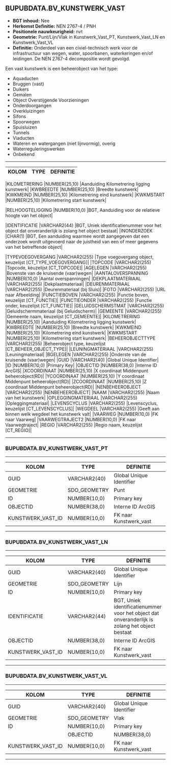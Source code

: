 ﻿## BUPUBDATA.BV_KUNSTWERK_VAST


* __BGT inhoud:__ Nee
* __Herkomst Definitie:__ NEN 2767-4 / PNH
* __Positionele nauwkeurigheid:__ nvt
* __Geometrie:__ Punt/Lijn/Vlak in Kunstwerk_Vast_PT, Kunstwerk_Vast_LN en Kunstwerk_Vast_VL
* __Definitie:__ Onderdeel van een civiel-technisch werk voor de infrastructuur van wegen, water, spoorbanen, waterkeringen en/of leidingen. De NEN 2767-4 decompositie wordt gevolgd. 


Een vast kunstwerk is een beheerobject van het type:  

* Aquaducten
* Bruggen (vast)
* Duikers
* Gemalen
* Object Overstijgende Voorzieningen
* Onderdoorgangen
* Overkluizingen
* Sifons
* Spoorwegen
* Spuisluizen
* Tunnels
* Viaducten
* Wateren en watergangen (niet lijnvormig), overig
* Waterreguleringswerken
* Onbekend


***

|KOLOM                               |TYPE              |DEFINITIE|
|------                              |----              |-----    |



|KILOMETRERING                        |NUMBER(25,10)     |Aanduiding Kilometrering ligging kunstwerk|
|KWBREEDTE                           |NUMBER(25,10)     |Breedte kunstwerk|
|KWKMEIND                            |NUMBER(25,10)     |Kilometrering eind kunstwerk|
|KWKMSTART                           |NUMBER(25,10)     |Kilometrering start kunstwerk|





|RELHOOGTELIGGING                    |NUMBER(10,0)      |BGT, Aanduiding voor de relatieve hoogte van het object|



|IDENTIFICATIE                        |VARCHAR2(44)      |BGT, Uniek identificatienummer voor het object dat onveranderlijk is zolang het object bestaat|
|INONDERZOEK                        |CHAR(1)           |BGT, Een aanduiding waarmee wordt aangegeven dat een onderzoek wordt uitgevoerd naar de juistheid van een of meer gegevens van het betreffende object|




|TYPEVOEGOVERGANG                    |VARCHAR2(255)     |Type voegovergang object, keuzelijst [CT_TYPE_VOEGOVERGANG]|
|TOPCODE                             |VARCHAR2(255)     |Topcode, keuzelijst [CT_TOPCODE]|
|AGELEGEN                            |VARCHAR2(255)     |Bovenste van de kruisende (vaar)wegen|
|AANTALOVERSPANNING                  |NUMBER(10,0)      |Aantal overspanningen|
|DEKPLAATMATERIAAL                   |VARCHAR2(255)     |Dekplaatmateriaal|
|DEURENMATERIAAL                     |VARCHAR2(255)     |Deurenmateriaal (bij Sluis)|
|FOTO                                |VARCHAR2(255)     |URL naar Afbeelding|
|FUNCTIEBOVEN                        |VARCHAR2(255)     |Functie boven, keuzelijst [CT_FUNCTIE]|
|FUNCTIEONDER                        |VARCHAR2(255)     |Functie onder, keuzelijst [CT_FUNCTIE]|
|GELUIDSCHERMSTMAT                   |VARCHAR2(255)     |Geluidschermmateriaal (bij Geluidscherm)|
|GEMEENTE                            |VARCHAR2(255)     |Gemeente naam, keuzelijst [CT_GEMEENTE]|
|KILOMETRERING                        |NUMBER(25,10)     |Aanduiding Kilometrering ligging kunstwerk|
|KWBREEDTE                           |NUMBER(25,10)     |Breedte kunstwerk|
|KWKMEIND                            |NUMBER(25,10)     |Kilometrering eind kunstwerk|
|KWKMSTART                           |NUMBER(25,10)     |Kilometrering start kunstwerk|
|BEHEEROBJECTTYPE                    |VARCHAR2(255)     |Beheerobject type, keuzelijst [CT_BEHEER_OBJECT_TYPE]|
|LEUNINGMATERIAAL                    |VARCHAR2(255)     |Leuningmateriaal|
|BGELEGEN                            |VARCHAR2(255)     |Onderste van de kruisende (vaar)wegen|
|GUID                                |VARCHAR2(40)      |Global Unique Identifier|
|ID                                  |NUMBER(10,0)      |Primary Key|
|OBJECTID                            |NUMBER(38,0)   |Interne ID ArcGIS|
|XCOORDINAAT                         |NUMBER(25,10)     |X coordinaat Middenpunt beheerobject(RD)|
|YCOORDINAAT                         |NUMBER(25,10)     |Y coordinaat Middenpunt beheerobject(RD)|
|ZCOORDINAAT                         |NUMBER(25,10)     |Z coordinaat Middenpunt beheerobject(RD)|
|NENBEHEEROBJECT                     |VARCHAR2(255)     |NENBEHEEROBJECT|
|NAAM                                |VARCHAR2(255)     |Naam van het kunstwerk|
|OPLEGGINGMATERIAAL                  |VARCHAR2(255)     |Opleggingmateriaal|
|LEVENSCYCLUS                        |VARCHAR2(255)     |Levenscyclus, keuzelijst [CT_LEVENSCYCLUS]|
|WEGDEEL                             |VARCHAR2(255)     |Geeft aan binnen welk wegdeel het kunstwerk valt|
|VAARWEG                             |NUMBER(10,0)      |FK naar Vaarweg|
|VAARWEGTRAJECT2                     |NUMBER(10,0)      |FK naar Vaarwegtraject|
|REGIO                               |VARCHAR2(255)     |Regio naam, keuzelijst [CT_REGIO]|

***

### BUPUBDATA.BV_KUNSTWERK_VAST_PT

***

|KOLOM                               |TYPE              |DEFINITIE|
|------                              |----              |-----    |
|GUID                                |VARCHAR2(40)      |Global Unique Identifier|
|GEOMETRIE                           |SDO_GEOMETRY      |Punt|
|ID                                 |NUMBER(10,0)      |Primary key|
|OBJECTID                            |NUMBER(38,0)   |Interne ID ArcGIS|
|KUNSTWERK_VAST_ID                    |NUMBER(10,0)    |FK naar Kunstwerk_vast|

***

### BUPUBDATA.BV_KUNSTWERK_VAST_LN

***

|KOLOM                               |TYPE              |DEFINITIE|
|------                              |----              |-----    |
|GUID                                |VARCHAR2(40)      |Global Unique Identifier|
|GEOMETRIE                           |SDO_GEOMETRY      |Lijn|
|ID                                 |NUMBER(10,0)      |Primary key|
|IDENTIFICATIE                       |VARCHAR2(44)      |BGT, Uniek identificatienummer voor het object dat onveranderlijk is zolang het object bestaat|
|OBJECTID                            |NUMBER(38,0)   |Interne ID ArcGIS|
|KUNSTWERK_VAST_ID                    |NUMBER(10,0)    |FK naar Kunstwerk_vast|

***

### BUPUBDATA.BV_KUNSTWERK_VAST_VL

***

|KOLOM                               |TYPE              |DEFINITIE|
|------                              |----              |-----    |
|GUID                                |VARCHAR2(40)      |Global Unique Identifier|
|GEOMETRIE                           |SDO_GEOMETRY      |Vlak|
|ID                                 |NUMBER(10,0)      |Primary key|
||OBJECTID                            |NUMBER(38,0)   |Interne ID ArcGIS|
|KUNSTWERK_VAST_ID                    |NUMBER(10,0)    |FK naar Kunstwerk_vast|

***
